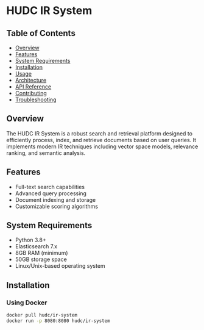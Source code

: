 # HUDC IR System

## Table of Contents
- [Overview](#overview)
- [Features](#features)
- [System Requirements](#system-requirements)
- [Installation](#installation)
- [Usage](#usage)
- [Architecture](#architecture)
- [API Reference](#api-reference)
- [Contributing](#contributing)
- [Troubleshooting](#troubleshooting)

## Overview
The HUDC IR System is a robust search and retrieval platform designed to efficiently process, index, and retrieve documents based on user queries. It implements modern IR techniques including vector space models, relevance ranking, and semantic analysis.

## Features
- Full-text search capabilities
- Advanced query processing
- Document indexing and storage
- Customizable scoring algorithms

## System Requirements
- Python 3.8+
- Elasticsearch 7.x
- 8GB RAM (minimum)
- 50GB storage space
- Linux/Unix-based operating system

## Installation

### Using Docker
```bash
docker pull hudc/ir-system
docker run -p 8080:8080 hudc/ir-system